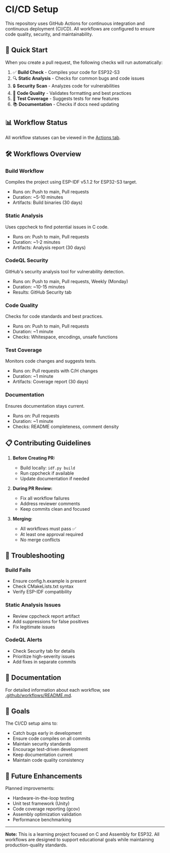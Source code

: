 # CI/CD Setup

This repository uses GitHub Actions for continuous integration and continuous deployment (CI/CD). All workflows are configured to ensure code quality, security, and maintainability.

## 🚀 Quick Start

When you create a pull request, the following checks will run automatically:
1. ✅ **Build Check** - Compiles your code for ESP32-S3
2. 🔍 **Static Analysis** - Checks for common bugs and code issues
3. 🔒 **Security Scan** - Analyzes code for vulnerabilities
4. 📝 **Code Quality** - Validates formatting and best practices
5. 🧪 **Test Coverage** - Suggests tests for new features
6. 📚 **Documentation** - Checks if docs need updating

## 📊 Workflow Status

All workflow statuses can be viewed in the [Actions tab](../../actions).

## 🛠️ Workflows Overview

### Build Workflow
Compiles the project using ESP-IDF v5.1.2 for ESP32-S3 target.
- Runs on: Push to main, Pull requests
- Duration: ~5-10 minutes
- Artifacts: Build binaries (30 days)

### Static Analysis
Uses cppcheck to find potential issues in C code.
- Runs on: Push to main, Pull requests
- Duration: ~1-2 minutes
- Artifacts: Analysis report (30 days)

### CodeQL Security
GitHub's security analysis tool for vulnerability detection.
- Runs on: Push to main, Pull requests, Weekly (Monday)
- Duration: ~10-15 minutes
- Results: GitHub Security tab

### Code Quality
Checks for code standards and best practices.
- Runs on: Push to main, Pull requests
- Duration: ~1 minute
- Checks: Whitespace, encodings, unsafe functions

### Test Coverage
Monitors code changes and suggests tests.
- Runs on: Pull requests with C/H changes
- Duration: ~1 minute
- Artifacts: Coverage report (30 days)

### Documentation
Ensures documentation stays current.
- Runs on: Pull requests
- Duration: ~1 minute
- Checks: README completeness, comment density

## 📋 Contributing Guidelines

1. **Before Creating PR:**
   - Build locally: `idf.py build`
   - Run cppcheck if available
   - Update documentation if needed

2. **During PR Review:**
   - Fix all workflow failures
   - Address reviewer comments
   - Keep commits clean and focused

3. **Merging:**
   - All workflows must pass ✅
   - At least one approval required
   - No merge conflicts

## 🔧 Troubleshooting

### Build Fails
- Ensure config.h.example is present
- Check CMakeLists.txt syntax
- Verify ESP-IDF compatibility

### Static Analysis Issues
- Review cppcheck report artifact
- Add suppressions for false positives
- Fix legitimate issues

### CodeQL Alerts
- Check Security tab for details
- Prioritize high-severity issues
- Add fixes in separate commits

## 📖 Documentation

For detailed information about each workflow, see [.github/workflows/README.md](.github/workflows/README.md).

## 🎯 Goals

The CI/CD setup aims to:
- Catch bugs early in development
- Ensure code compiles on all commits
- Maintain security standards
- Encourage test-driven development
- Keep documentation current
- Maintain code quality consistency

## 🔮 Future Enhancements

Planned improvements:
- Hardware-in-the-loop testing
- Unit test framework (Unity)
- Code coverage reporting (gcov)
- Assembly optimization validation
- Performance benchmarking

---

**Note:** This is a learning project focused on C and Assembly for ESP32. All workflows are designed to support educational goals while maintaining production-quality standards.
